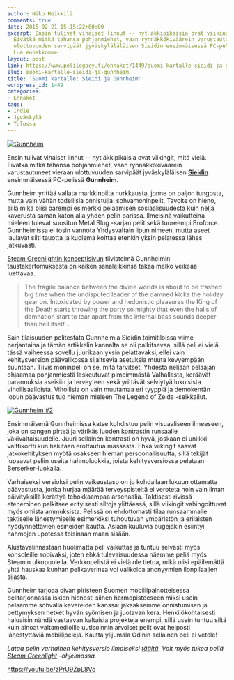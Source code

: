 ```yaml
---
author: Niko Heikkilä
comments: true
date: 2015-02-21 15:15:22+00:00
excerpt: Ensin tulivat vihaiset linnut -- nyt äkkipikaisia ovat viikingit, mitä vielä.
  Eivätkä mitkä tahansa pohjanmiehet, vaan rynnäkkökiväärein varustautuneet vieraan
  ulottuvuuden sarvipäät jyväskyläläläisen Sieidin ensimmäisessä PC-pelissä Gunnheim.
  Lue ennakkomme.
layout: post
link: https://www.pelilegacy.fi/ennakot/1449/suomi-kartalle-sieidi-ja-gunnheim
slug: suomi-kartalle-sieidi-ja-gunnheim
title: 'Suomi kartalle: Sieidi ja Gunnheim'
wordpress_id: 1449
categories:
- Ennakot
tags:
- Indie
- Jyväskylä
- Tulossa
---
```


[![Gunnheim](/uploads/2015/02/gunnheim-1050x408.jpg)](/uploads/2015/02/gunnheim.jpg)

Ensin tulivat vihaiset linnut -- nyt äkkipikaisia ovat viikingit, mitä vielä. Eivätkä mitkä tahansa pohjanmiehet, vaan rynnäkkökiväärein varustautuneet vieraan ulottuvuuden sarvipäät jyväskyläläisen [**Sieidin**](http://sieidi.com) ensimmäisessä PC-pelissä **Gunnheim**.

Gunnheim yrittää vallata markkinoilta nurkkausta, jonne on paljon tungosta, mutta vain vähän todellisia onnistujia: sohvamoninpelit. Tavoite on hieno, sillä mikä olisi parempi esimerkki pelaamisen sosiaalisuudesta kuin neljä kaverusta saman katon alla yhden pelin parissa. Ilmeisinä vaikutteina mieleen tulevat suositun Metal Slug -sarjan pelit sekä tuoreempi Broforce. Gunnheimissa ei tosin vannota Yhdysvaltain lipun nimeen, mutta aseet laulavat silti tauotta ja kuolema koittaa etenkin yksin pelatessa lähes jatkuvasti.

[Steam Greenlightin konseptisivun](http://steamcommunity.com/sharedfiles/filedetails/?id=387718309&searchtext=) tiivistelmä Gunnheimin taustakertomuksesta on kaiken sanaleikkinsä takaa melko veikeää luettavaa.



<blockquote>The fragile balance between the divine worlds is about to be trashed big time when the undisputed leader of the damned kicks the holiday gear on. Intoxicated by power and hedonistic pleasures the King of the Death starts throwing the party so mighty that even the halls of damnation start to tear apart from the infernal bass sounds deeper than hell itself…</blockquote>



Sain tilaisuuden pelitestata Gunnheimia Sieidin toimitiloissa viime perjantaina ja tämän artikkelin kannalta se oli palkitsevaa, sillä peli ei vielä tässä vaiheessa sovellu juurikaan yksin pelattavaksi, ellei vain kehitysversion päävalikossa sijaitsevia asetuksia muuta kevyempään suuntaan. Tiivis moninpeli on se, mitä tarvitset. Yhdestä neljään pelaajan ohjaamaa pohjanmiestä laskeutuvat pimeimmästä Valhallasta, keräävät parannuksia aseisiin ja terveyteen sekä yrittävät selviytyä lukuisista vihollisaalloista. Vihollisia on vain muutamaa eri tyyppiä ja demokentän lopun päävastus tuo hieman mieleen The Legend of Zelda -seikkailut.

[![Gunnheim #2](/uploads/2015/02/gunnheim-2-1050x591.jpg)](/uploads/2015/02/gunnheim-2.jpg)

Ensimmäisenä Gunnheimissa katse kohdistuu pelin visuaaliseen ilmeeseen, joka on sangen pirteä ja värikäs luoden kontrastin runsaalle väkivaltaisuudelle. Juuri sellainen kontrasti on hyvä, joskaan ei uniikki valttikortti kun halutaan erottautua massasta. Ehkä viikingit saavat jatkokehityksen myötä osakseen hieman persoonallisuutta, sillä tekijät lupaavat peliin useita hahmoluokkia, joista kehitysversiossa pelataan Berserker-luokalla.

Varhaiseksi versioksi pelin vaikeustaso on jo kohdallaan lukuun ottamatta päävastusta, jonka hurjaa määrää terveyspisteitä ei veroteta noin vain ilman päivityksillä kerättyä tehokkaampaa arsenaalia. Taktisesti rivissä eteneminen palkitsee erityisesti siltoja ylittäessä, sillä viikingit vahingoittuvat myös omista ammuksista. Pelissä on ehdottomasti tilaa runsaammalle taktiselle lähestymiselle esimerkiksi tuhoutuvan ympäristön ja erilaisten hyödynnettävien esineiden kautta. Asiaan kuuluvia bugejakin esiintyi hahmojen upotessa toisinaan maan sisään.

Alustavalinnastaan huolimatta peli vaikuttaa ja tuntuu selvästi myös konsoleille sopivaksi, joten ehkä tulevaisuudessa näemme peliä myös Steamin ulkopuolella. Verkkopelistä ei vielä ole tietoa, mikä olisi epäilemättä yhtä hauskaa kunhan pelikaverinsa voi valikoida anonyymien ilonpilaajien sijasta.

Gunnheim tarjoaa oivan piristeen Suomen mobiilipainotteisessa pelitarjonnassa iskien hienosti siihen hermopisteeseen miksi usein pelaamme sohvalla kavereiden kanssa: jakaaksemme onnistumisen ja pettymyksen hetket hyvän syömisen ja juotavan kera. Henkilökohtaisesti haluaisin nähdä vastaavan kaltaisia projekteja enempi, sillä usein tuntuu siltä kuin ainoat valtamedioille uutisoinnin arvoiset pelit ovat helposti lähestyttäviä mobiilipelejä. Kautta ylijumala Odinin sellainen peli ei vetele!

_Lataa pelin varhainen kehitysversio ilmaiseksi [täältä](http://sieidi.com/games/gunnheim/). Voit myös tukea peliä [Steam Greenlight](http://steamcommunity.com/sharedfiles/filedetails/?id=424320992) -ohjelmassa._

https://youtu.be/zPrU9ZpL8Vc
